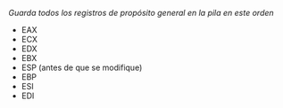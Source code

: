 *Guarda todos los registros de propósito general en la pila en este orden* 
- EAX
- ECX
- EDX
- EBX
- ESP (antes de que se modifique)
- EBP
- ESI
- EDI